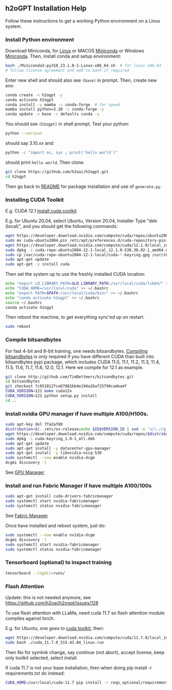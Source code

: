 ## h2oGPT Installation Help

Follow these instructions to get a working Python environment on a Linux system.

### Install Python environment

Download Miniconda, for [Linux](https://repo.anaconda.com/miniconda/Miniconda3-py310_23.1.0-1-Linux-x86_64.sh) or MACOS [Miniconda](https://docs.conda.io/en/latest/miniconda.html#macos-installers) or Windows [Miniconda](https://repo.anaconda.com/miniconda/Miniconda3-latest-Windows-x86_64.exe).  Then, install conda and setup environment:
```bash
bash ./Miniconda3-py310_23.1.0-1-Linux-x86_64.sh  # for linux x86-64
# follow license agreement and add to bash if required
```
Enter new shell and should also see `(base)` in prompt.  Then, create new env:
```bash
conda create -n h2ogpt -y
conda activate h2ogpt
conda install -y mamba -c conda-forge  # for speed
mamba install python=3.10 -c conda-forge -y
conda update -n base -c defaults conda -y
```
You should see `(h2ogpt)` in shell prompt.  Test your python:
```bash
python --version
```
should say 3.10.xx and:
```bash
python -c "import os, sys ; print('hello world')"
```
should print `hello world`.  Then clone:
```bash
git clone https://github.com/h2oai/h2ogpt.git
cd h2ogpt
```
Then go back to [README](../README.md) for package installation and use of `generate.py`.

### Installing CUDA Toolkit

E.g. CUDA 12.1 [install cuda coolkit](https://developer.nvidia.com/cuda-downloads?target_os=Linux&target_arch=x86_64&Distribution=Ubuntu&target_version=22.04&target_type=deb_local)

E.g. for Ubuntu 20.04, select Ubuntu, Version 20.04, Installer Type "deb (local)", and you should get the following commands:
```bash
wget https://developer.download.nvidia.com/compute/cuda/repos/ubuntu2004/x86_64/cuda-ubuntu2004.pin
sudo mv cuda-ubuntu2004.pin /etc/apt/preferences.d/cuda-repository-pin-600
wget https://developer.download.nvidia.com/compute/cuda/12.1.0/local_installers/cuda-repo-ubuntu2004-12-1-local_12.1.0-530.30.02-1_amd64.deb
sudo dpkg -i cuda-repo-ubuntu2004-12-1-local_12.1.0-530.30.02-1_amd64.deb
sudo cp /var/cuda-repo-ubuntu2004-12-1-local/cuda-*-keyring.gpg /usr/share/keyrings/
sudo apt-get update
sudo apt-get -y install cuda
```

Then set the system up to use the freshly installed CUDA location:
```bash
echo "export LD_LIBRARY_PATH=$LD_LIBRARY_PATH:/usr/local/cuda/lib64/" >> ~/.bashrc
echo "CUDA_HOME=/usr/local/cuda" >> ~/.bashrc
echo "export PATH=$PATH:/usr/local/cuda/bin/" >> ~/.bashrc
echo "conda activate h2ogpt" >> ~/.bashrc
source ~/.bashrc
conda activate h2ogpt
```

Then reboot the machine, to get everything sync'ed up on restart.
```bash
sudo reboot
```

### Compile bitsandbytes

For fast 4-bit and 8-bit training, one needs bitsandbytes.  [Compiling bitsandbytes](https://github.com/TimDettmers/bitsandbytes/blob/main/compile_from_source.md) is only required if you have different CUDA than built into bitsandbytes pypi package,
which includes CUDA 11.0, 11.1, 11.2, 11.3, 11.4, 11.5, 11.6, 11.7, 11.8, 12.0, 12.1.  Here we compile for 12.1 as example.
```bash
git clone http://github.com/TimDettmers/bitsandbytes.git
cd bitsandbytes
git checkout 7c651012fce87881bb4e194a26af25790cadea4f
CUDA_VERSION=121 make cuda12x
CUDA_VERSION=121 python setup.py install
cd ..
```

### Install nvidia GPU manager if have multiple A100/H100s.
```bash
sudo apt-key del 7fa2af80
distribution=$(. /etc/os-release;echo $ID$VERSION_ID | sed -e 's/\.//g')
wget https://developer.download.nvidia.com/compute/cuda/repos/$distribution/x86_64/cuda-keyring_1.0-1_all.deb
sudo dpkg -i cuda-keyring_1.0-1_all.deb
sudo apt-get update
sudo apt-get install -y datacenter-gpu-manager
sudo apt-get install -y libnvidia-nscq-530
sudo systemctl --now enable nvidia-dcgm
dcgmi discovery -l
```
See [GPU Manager](https://docs.nvidia.com/datacenter/dcgm/latest/user-guide/getting-started.html)

### Install and run Fabric Manager if have multiple A100/100s

```bash
sudo apt-get install cuda-drivers-fabricmanager
sudo systemctl start nvidia-fabricmanager
sudo systemctl status nvidia-fabricmanager
```
See [Fabric Manager](https://docs.nvidia.com/datacenter/tesla/fabric-manager-user-guide/index.html)

Once have installed and reboot system, just do:

```bash
sudo systemctl --now enable nvidia-dcgm
dcgmi discovery -l
sudo systemctl start nvidia-fabricmanager
sudo systemctl status nvidia-fabricmanager
```

### Tensorboard (optional) to inspect training

```bash
tensorboard --logdir=runs/
```

### Flash Attention

Update: this is not needed anymore, see https://github.com/h2oai/h2ogpt/issues/128

To use flash attention with LLaMa, need cuda 11.7 so flash attention module compiles against torch.

E.g. for Ubuntu, one goes to [cuda toolkit](https://developer.nvidia.com/cuda-11-7-0-download-archive?target_os=Linux&target_arch=x86_64&Distribution=Ubuntu&target_version=20.04&target_type=runfile_local), then:
```bash
wget https://developer.download.nvidia.com/compute/cuda/11.7.0/local_installers/cuda_11.7.0_515.43.04_linux.run
sudo bash ./cuda_11.7.0_515.43.04_linux.run
```
Then No for symlink change, say continue (not abort), accept license, keep only toolkit selected, select install.

If cuda 11.7 is not your base installation, then when doing pip install -r requirements.txt do instead:
```bash
CUDA_HOME=/usr/local/cuda-11.7 pip install -r reqs_optional/requirements_optional_flashattention.txt
```

